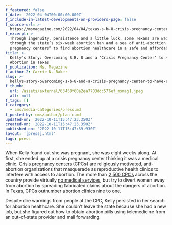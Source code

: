 ```yaml
---
f_featured: false
f_date: '2022-04-04T00:00:00.000Z'
f_include-in-latest-developments-on-providers-page: false
f_source-url: >-
  https://msmagazine.com/2022/04/04/texas-s-b-8-crisis-pregnancy-center-medication-abortion-pills/
f_excerpt: >-
  Through ingenuity, persistence and a little luck, some Texans are wading
  through the state’s six-week abortion ban and a sea of anti-abortion “crisis
  pregnancy centers” to find abortion healthcare in a safe and affordable way.
title: >-
  Kelly’s Story: Overcoming S.B. 8 and a ‘Crisis Pregnancy Center’ to Have an
  Abortion in Texas
f_publication: Ms. Magazine
f_author-2: Carrie N. Baker
slug: >-
  kellys-story-overcoming-s-b-8-and-a-crisis-pregnancy-center-to-have-an-abortion-in-texas
f_thumb:
  url: /assets/external/63458f60a2ea7703ddc576ef_msmag1.jpeg
  alt: null
f_tags: []
f_category:
  - cms/media-categories/press.md
f_posted-by: cms/author/plan-c.md
updated-on: '2022-10-11T15:47:23.350Z'
created-on: '2022-10-11T15:47:23.350Z'
published-on: '2022-10-11T15:47:39.930Z'
layout: '[press].html'
tags: press
---
```


When Kelly found out she was pregnant, she was eight weeks along. At first, she ended up at a crisis pregnancy center thinking it was a medical clinic. [Crisis pregnancy centers](https://msmagazine.com/tag/cpcs-and-fake-clinics/) (CPCs) are religiously motivated, anti-abortion organizations that masquerade as reproductive health clinics to interfere with access to abortion. The more than [2,500 CPCs](https://crisispregnancycentermap.com/) across the country provide virtually [no medical services](https://alliancestateadvocates.org/wp-content/uploads/sites/107/Alliance_CPC_Report_Feb2022_UrgentBrief2-10-22.pdf), but try to divert women away from abortion by spreading fabricated claims about the dangers of abortion. In Texas, CPCs outnumber abortion clinics nine to one.

Despite dire warnings from people at the CPC, Kelly persisted in her search for abortion healthcare. She couldn’t leave the state because she had a new job, but she figured out how to obtain abortion pills using telemedicine from an out-of-state provider and mail forwarding.
